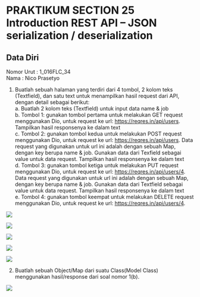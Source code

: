 # PRAKTIKUM SECTION 25 Introduction REST API – JSON serialization / deserialization

## Data Diri
Nomor Urut  : 1_016FLC_34 <br>
Nama        : Nico Prasetyo <br>

1. Buatlah sebuah halaman yang terdiri dari 4 tombol, 2 kolom teks (Textfield), dan satu text untuk menampilkan hasil request dari API, dengan detail sebagai berikut: <br>
a. Buatlah 2 kolom teks (Textfield) untuk input data name & job <br> 
b. Tombol 1: gunakan tombol pertama untuk melakukan GET request menggunakan Dio, untuk request ke url: https://reqres.in/api/users. Tampilkan hasil responsenya ke dalam text <br>
c. Tombol 2: gunakan tombol kedua untuk melakukan POST request menggunakan Dio, untuk request ke url: https://reqres.in/api/users. Data request yang digunakan untuk url ini adalah dengan sebuah Map, dengan key berupa name & job. Gunakan data dari Texfield sebagai value untuk data request. Tampilkan hasil responsenya ke dalam text <br>
d. Tombol 3: gunakan tombol ketiga untuk melakukan PUT request menggunakan Dio, untuk request ke url: https://reqres.in/api/users/4. Data request yang digunakan untuk url ini adalah dengan sebuah Map, dengan key berupa name & job. Gunakan data dari Textfield sebagai value untuk data request. Tampilkan hasil responsenya ke dalam text <br>
e. Tombol 4: gunakan tombol keempat untuk melakukan DELETE request menggunakan Dio, untuk request ke url: https://reqres.in/api/users/4. <br>

![](../screenshots/Screenshot_TampilanAwal.png)

![](../screenshots/Screenshot_TampilanTombolGET.png)

![](../screenshots/Screenshot_TampilanTombolPOST.png)

![](../screenshots/Screenshot_TampilanTombolPUT.png)

![](../screenshots/Screenshot_TampilanTombolDELETE.png)

2. Buatlah sebuah Object/Map dari suatu Class(Model Class) menggunakan hasil/response dari soal nomor 1(b).

![](../screenshots/Screenshot_HasilGet(Object%20atau%20Map).png)
